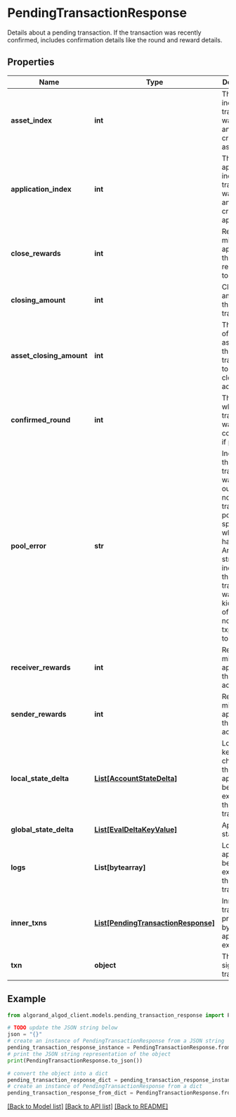 # PendingTransactionResponse

Details about a pending transaction. If the transaction was recently confirmed, includes confirmation details like the round and reward details.

## Properties

Name | Type | Description | Notes
------------ | ------------- | ------------- | -------------
**asset_index** | **int** | The asset index if the transaction was found and it created an asset. | [optional] 
**application_index** | **int** | The application index if the transaction was found and it created an application. | [optional] 
**close_rewards** | **int** | Rewards in microalgos applied to the close remainder to account. | [optional] 
**closing_amount** | **int** | Closing amount for the transaction. | [optional] 
**asset_closing_amount** | **int** | The number of the asset&#39;s unit that were transferred to the close-to address. | [optional] 
**confirmed_round** | **int** | The round where this transaction was confirmed, if present. | [optional] 
**pool_error** | **str** | Indicates that the transaction was kicked out of this node&#39;s transaction pool (and specifies why that happened).  An empty string indicates the transaction wasn&#39;t kicked out of this node&#39;s txpool due to an error.  | 
**receiver_rewards** | **int** | Rewards in microalgos applied to the receiver account. | [optional] 
**sender_rewards** | **int** | Rewards in microalgos applied to the sender account. | [optional] 
**local_state_delta** | [**List[AccountStateDelta]**](AccountStateDelta.md) | Local state key/value changes for the application being executed by this transaction. | [optional] 
**global_state_delta** | [**List[EvalDeltaKeyValue]**](EvalDeltaKeyValue.md) | Application state delta. | [optional] 
**logs** | **List[bytearray]** | Logs for the application being executed by this transaction. | [optional] 
**inner_txns** | [**List[PendingTransactionResponse]**](PendingTransactionResponse.md) | Inner transactions produced by application execution. | [optional] 
**txn** | **object** | The raw signed transaction. | 

## Example

```python
from algorand_algod_client.models.pending_transaction_response import PendingTransactionResponse

# TODO update the JSON string below
json = "{}"
# create an instance of PendingTransactionResponse from a JSON string
pending_transaction_response_instance = PendingTransactionResponse.from_json(json)
# print the JSON string representation of the object
print(PendingTransactionResponse.to_json())

# convert the object into a dict
pending_transaction_response_dict = pending_transaction_response_instance.to_dict()
# create an instance of PendingTransactionResponse from a dict
pending_transaction_response_from_dict = PendingTransactionResponse.from_dict(pending_transaction_response_dict)
```
[[Back to Model list]](../README.md#documentation-for-models) [[Back to API list]](../README.md#documentation-for-api-endpoints) [[Back to README]](../README.md)


